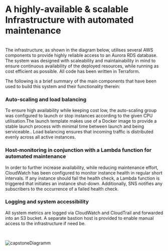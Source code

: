 # A highly-available & scalable Infrastructure with automated maintenance

<br>
The infrastructure, as shown in the diagram below, utilises several AWS components to provide highly 
reliable access to an Aurora RDS database. The system was designed with scaleability and maintainability 
in mind to ensure continuous availability of the deployed resources, while running as cost efficient as 
possible. All code has been written in Terraform.
<br>

The following is a brief summary of the main components that have been used to build this system and
their functionality therein:
<br>

### Auto-scaling and load balancing

To ensure high availability while keeping cost low, the auto-scaling group was configured to launch or stop
instances according to the given CPU utilisation.The launch template makes use of a Docker image to 
provide a stable launch process with minimal time between launch and being serviceable.. Load balancing 
ensures that incoming traffic is distributed evenly across all active instances. 
<br>

### Host-monitoring in conjunction with a Lambda function for automated maintenance
In order to further increase availability, while reducing maintenance effort, CloudWatch has been configured
to monitor instance health in regular short intervals. If any instance should fail the health check, a Lambda
function is triggered that initiates an instance shut-down. Additionally, SNS notifies any subscribers to the 
occurrence of a failed health check. 
<br>

### Logging and system accessibility
All system metrics are logged via CloudWatch and CloudTrail and forwarded into an S3 bucket. A separate
bastion host is provided to enable manual access to the infrastructure if need be. 

<br> 

![capstoneDiagramm](https://github.com/Jan0770/capstoneProject/assets/101402107/58194299-5ed7-44ab-892a-3e5c5bd7bfbf)
